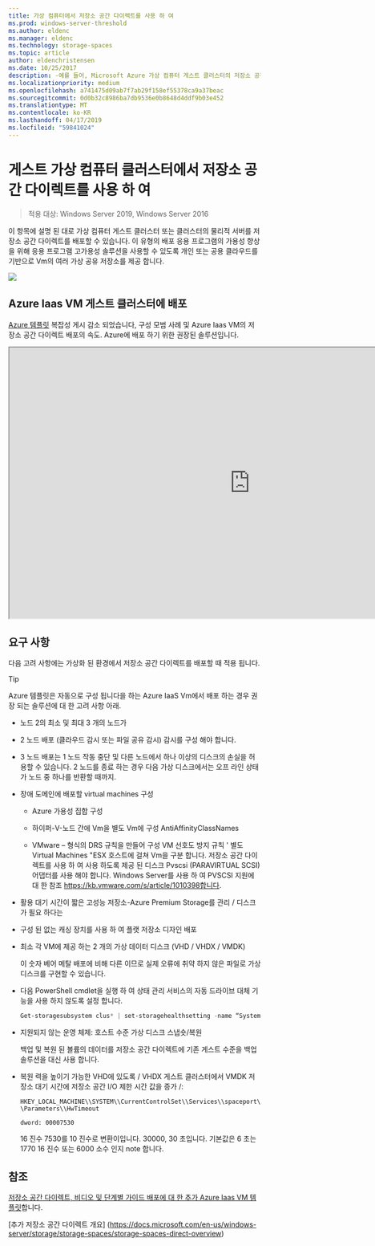 ```yaml
---
title: 가상 컴퓨터에서 저장소 공간 다이렉트를 사용 하 여
ms.prod: windows-server-threshold
ms.author: eldenc
ms.manager: eldenc
ms.technology: storage-spaces
ms.topic: article
author: eldenchristensen
ms.date: 10/25/2017
description: -예를 들어, Microsoft Azure 가상 컴퓨터 게스트 클러스터의 저장소 공간 다이렉트를 배포 하는 방법입니다.
ms.localizationpriority: medium
ms.openlocfilehash: a741475d09ab7f7ab29f158ef55378ca9a37beac
ms.sourcegitcommit: 0d0b32c8986ba7db9536e0b8648d4ddf9b03e452
ms.translationtype: MT
ms.contentlocale: ko-KR
ms.lasthandoff: 04/17/2019
ms.locfileid: "59841024"
---
```

# <a name="using-storage-spaces-direct-in-guest-virtual-machine-clusters"></a>게스트 가상 컴퓨터 클러스터에서 저장소 공간 다이렉트를 사용 하 여

> 적용 대상: Windows Server 2019, Windows Server 2016

이 항목에 설명 된 대로 가상 컴퓨터 게스트 클러스터 또는 클러스터의 물리적 서버를 저장소 공간 다이렉트를 배포할 수 있습니다. 이 유형의 배포 응용 프로그램의 가용성 향상을 위해 응용 프로그램 고가용성 솔루션을 사용할 수 있도록 개인 또는 공용 클라우드를 기반으로 Vm의 여러 가상 공유 저장소를 제공 합니다.

![](media/storage-spaces-direct-in-vm/storage-spaces-direct-in-vm.png)

## <a name="deploying-in-azure-iaas-vm-guest-clusters"></a>Azure Iaas VM 게스트 클러스터에 배포

[Azure 템플릿](https://github.com/robotechredmond/301-storage-spaces-direct-md) 복잡성 게시 감소 되었습니다, 구성 모범 사례 및 Azure Iaas VM의 저장소 공간 다이렉트 배포의 속도. Azure에 배포 하기 위한 권장된 솔루션입니다.

<iframe src="https://channel9.msdn.com/Series/Microsoft-Hybrid-Cloud-Best-Practices-for-IT-Pros/Step-by-Step-Deploy-Windows-Server-2016-Storage-Spaces-Direct-S2D-Cluster-in-Microsoft-Azure/player" width="960" height="540" allowfullscreen></iframe>

## <a name="requirements"></a>요구 사항

다음 고려 사항에는 가상화 된 환경에서 저장소 공간 다이렉트를 배포할 때 적용 됩니다.

> [!TIP]
> Azure 템플릿은 자동으로 구성 됩니다을 하는 Azure IaaS Vm에서 배포 하는 경우 권장 되는 솔루션에 대 한 고려 사항 아래.

-   노드 2의 최소 및 최대 3 개의 노드가

-   2 노드 배포 (클라우드 감시 또는 파일 공유 감시) 감시를 구성 해야 합니다.

-   3 노드 배포는 1 노드 작동 중단 및 다른 노드에서 하나 이상의 디스크의 손실을 허용할 수 있습니다.  2 노드를 종료 하는 경우 다음 가상 디스크에서는 오프 라인 상태가 노드 중 하나를 반환할 때까지.  

-   장애 도메인에 배포할 virtual machines 구성

    -   Azure 가용성 집합 구성

    -   하이퍼-V-노드 간에 Vm을 별도 Vm에 구성 AntiAffinityClassNames

    -   VMware – 형식의 DRS 규칙을 만들어 구성 VM 선호도 방지 규칙 ' 별도 Virtual Machines "ESX 호스트에 걸쳐 Vm을 구분 합니다. 저장소 공간 다이렉트를 사용 하 여 사용 하도록 제공 된 디스크 Pvscsi (PARAVIRTUAL SCSI) 어댑터를 사용 해야 합니다. Windows Server를 사용 하 여 PVSCSI 지원에 대 한 참조 https://kb.vmware.com/s/article/1010398합니다.

-   활용 대기 시간이 짧은 고성능 저장소-Azure Premium Storage를 관리 / 디스크가 필요 하다는

-   구성 된 없는 캐싱 장치를 사용 하 여 플랫 저장소 디자인 배포

-   최소 각 VM에 제공 하는 2 개의 가상 데이터 디스크 (VHD / VHDX / VMDK)

    이 숫자 베어 메탈 배포에 비해 다른 이므로 실제 오류에 취약 하지 않은 파일로 가상 디스크를 구현할 수 있습니다.

-   다음 PowerShell cmdlet을 실행 하 여 상태 관리 서비스의 자동 드라이브 대체 기능을 사용 하지 않도록 설정 합니다.

    ```powershell
    Get-storagesubsystem clus* | set-storagehealthsetting -name “System.Storage.PhysicalDisk.AutoReplace.Enabled” -value “False”
    ```

-   지원되지 않는 운영 체제: 호스트 수준 가상 디스크 스냅숏/복원

    백업 및 복원 된 볼륨의 데이터를 저장소 공간 다이렉트에 기존 게스트 수준을 백업 솔루션을 대신 사용 합니다.

-   복원 력을 높이기 가능한 VHD에 있도록 / VHDX 게스트 클러스터에서 VMDK 저장소 대기 시간에 저장소 공간 I/O 제한 시간 값을 증가 /:

    `HKEY_LOCAL_MACHINE\\SYSTEM\\CurrentControlSet\\Services\\spaceport\\Parameters\\HwTimeout`

    `dword: 00007530`

    16 진수 7530를 10 진수로 변환이입니다. 30000, 30 초입니다. 기본값은 6 초는 1770 16 진수 또는 6000 소수 인지 note 합니다.

## <a name="see-also"></a>참조

[저장소 공간 다이렉트, 비디오 및 단계별 가이드 배포에 대 한 추가 Azure Iaas VM 템플릿](https://blogs.msdn.microsoft.com/clustering/2017/02/14/deploying-an-iaas-vm-guest-clusters-in-microsoft-azure/)합니다.

[추가 저장소 공간 다이렉트 개요] (https://docs.microsoft.com/en-us/windows-server/storage/storage-spaces/storage-spaces-direct-overview)
